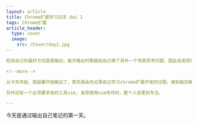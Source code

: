 ```yaml
---
layout: article
title: Chrome扩展学习日志 dai 1
tags: Chrome扩展
article_header:
  type: cover
  image:
    src: /Cover/day2.jpg
--

检验自己的最好方式就是输出，每次输出时都是给自己换了另外一个场景思考问题，因此会发现很多问题。

<!--more-->

从今天开始，我就要开始输出了，首先我会先记录自己学习chrome扩展开发的过程，做到每日输出一些笔记。也算是一天的总结。

另外还有一个必须要学会的工具vim, 发现使用vim写作时，整个人会更加专注。

---
```


今天是通过输出自己笔记的第一天。
